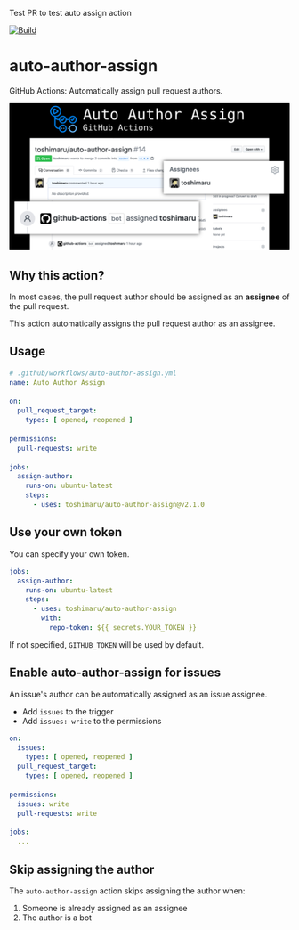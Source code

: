 Test PR to test auto assign action

[![Build](https://github.com/toshimaru/auto-author-assign/actions/workflows/build.yml/badge.svg)](https://github.com/toshimaru/auto-author-assign/actions/workflows/build.yml)

# auto-author-assign

GitHub Actions: Automatically assign pull request authors.

![OG image](./img/auto-author-assign.jpg)

## Why this action?

In most cases, the pull request author should be assigned as an **assignee** of the pull request.

This action automatically assigns the pull request author as an assignee.

## Usage

```yml
# .github/workflows/auto-author-assign.yml
name: Auto Author Assign

on:
  pull_request_target:
    types: [ opened, reopened ]

permissions:
  pull-requests: write

jobs:
  assign-author:
    runs-on: ubuntu-latest
    steps:
      - uses: toshimaru/auto-author-assign@v2.1.0
```

## Use your own token

You can specify your own token.

```yml
jobs:
  assign-author:
    runs-on: ubuntu-latest
    steps:
      - uses: toshimaru/auto-author-assign
        with:
          repo-token: ${{ secrets.YOUR_TOKEN }}
```

If not specified, `GITHUB_TOKEN` will be used by default.

## Enable auto-author-assign for issues

An issue's author can be automatically assigned as an issue assignee.

- Add `issues` to the trigger
- Add `issues: write` to the permissions

```yml
on:
  issues:
    types: [ opened, reopened ]
  pull_request_target:
    types: [ opened, reopened ]

permissions:
  issues: write
  pull-requests: write

jobs:
  ...
```

## Skip assigning the author

The `auto-author-assign` action skips assigning the author when:

1. Someone is already assigned as an assignee
1. The author is a bot
